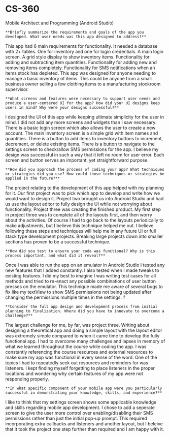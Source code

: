 # CS-360
Mobile Architect and Programming (Android Studio)



    **Briefly summarize the requirements and goals of the app you developed. What user needs was this app designed to address?**
    
  This app had 6 main requirements for functionality. It needed a database with 2+ tables. One for inventory and one for login credentials. A main login screen. A grid style display to show inventory items. 
  Functionality for adding and subtracting item quantities. Functionality for adding new and removing items completely. Functionality for SMS notifications when an items stock has depleted.
  This app was designed for anyone needing to manage a basic inventory of items. This could be anyone from a small business owner selling a few clothing items to a manufacturing stockroom supervisor.

    **What screens and features were necessary to support user needs and produce a user-centered UI for the app? How did your UI designs keep users in mind? Why were your designs successful?**
  
  I designed the UI of this app while keeping ultimate simplicity for the user in mind. I did not add any more screens and widgets than I saw necessary. There is a basic login screen which also allows the user to create a new account.
  The main inventory screen is a simple grid with item names and quantities. There is a button to add items to inventory buttons to increment, decrement, or delete existing items. There is a button to navigate to the settings screen to check/allow SMS permissions for the app.
  I believe my design was successful in such a way that it left no room for user error. Each screen and button serves an important, yet straightforward purpose.
  
    **How did you approach the process of coding your app? What techniques or strategies did you use? How could those techniques or strategies be applied in the future?**
    
  The project relating to the development of this app helped with my planning for it. Our first project was to pick which app to develop and write how we would want to design it. Project two brought us into Android Studio and had us use the layout editor to fully design the UI while not worrying about functionality.
  Project three was creating the finished product. My first step in project three was to complete all of the layouts first, and then worry about the activities. Of course I had to go back to the layouts periodically to make adjustments, but I believe this technique helped me out.
  I believe following these steps and techniques will help me in any future UI or full stack type development projects. Breaking large projects down into smaller sections has proven to be a successful technique.

    
    **How did you test to ensure your code was functional? Why is this process important, and what did it reveal?**

   Once I was able to run the app on an emulator in Android Studio I tested any new features that I added constantly. I also tested when I made tweaks to existing features. I did my best to imagine I was writing test cases for all methods and tried to re-enact any possible combinations of user
   button presses on the emulator. This technique made me aware of several bugs to fix like my textView to show SMS permissions not being updated after changing the permissions multiple times in the settings.  ?
    
    **Consider the full app design and development process from initial planning to finalization. Where did you have to innovate to overcome a challenge?**

   The largest challenge for me, by far, was project three. Writing about designing a theoretical app and doing a simple layout with the layout editor was extremely simple compared to when it came time to develop the fully functional app. I had to overcome many challenges and lapses in memory of what we learned
   throughout the course while coding the app. I was constantly referencing the course resources and external resources to make sure my app was functional in every sense of the word. One of the topics I had to repeatedly seek out resources and reminders for was listeners. I kept finding myself forgetting to place
   listeners in the proper locations and wondering why certain features of my app were not responding properly.
    
    **In what specific component of your mobile app were you particularly successful in demonstrating your knowledge, skills, and experience?**

   I like to think that my settings screen shows some applicable knowledge and skills regarding mobile app development. I chose to add a seperate screen to give the user more control over enabling/disabling their SMS permissions rather than just the initial pop-up prompt. This required incorporating extra
   callbacks and listeners and another layout, but I beleive that it took the project one step further than required and I am happy with it.
